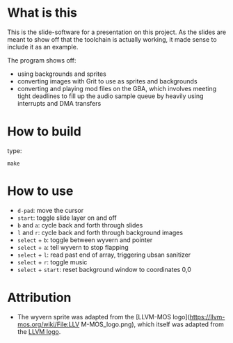 # What is this

This is the slide-software for a presentation on this project. As the slides are
meant to show off that the toolchain is actually working, it made sense to
include it as an example.

The program shows off:

- using backgrounds and sprites
- converting images with Grit to use as sprites and backgrounds
- converting and playing mod files on the GBA, which involves meeting tight
  deadlines to fill up the audio sample queue by heavily using interrupts and
  DMA transfers
  

# How to build

type:

```make```


# How to use

- `d-pad`:            move the cursor
- `start`:            toggle slide layer on and off
- `b` and `a`:        cycle back and forth through slides
- `l` and `r`:        cycle back and forth through background images
- `select` + `b`:     toggle between wyvern and pointer
- `select` + `a`:     tell wyvern to stop flapping
- `select` + `l`:     read past end of array, triggering ubsan sanitizer
- `select` + `r`:     toggle music
- `select` + `start`: reset background window to coordinates 0,0

# Attribution

- The wyvern sprite was adapted from the [LLVM-MOS
  logo](https://llvm-mos.org/wiki/File:LLV M-MOS_logo.png), which itself was
  adapted from the [LLVM logo](https://llvm.org/Logo.html).
